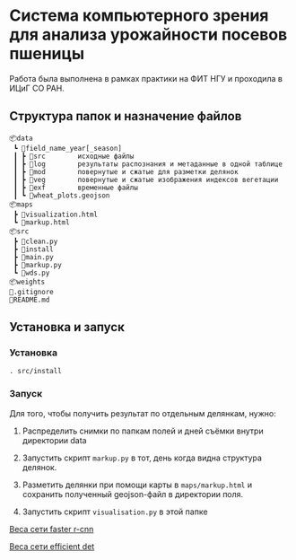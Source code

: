 ﻿# Система компьютерного зрения для анализа урожайности посевов пшеницы

Работа была выполнена в рамках практики на ФИТ НГУ и проходила в ИЦиГ СО РАН.






## Структура папок и назначение файлов

```
📦data
 ┗ 📂field_name_year[_season]
 ┃ ┣ 📂src        исходные файлы
 ┃ ┣ 📂log        результаты распознания и метаданные в одной таблице
 ┃ ┣ 📂mod        повернутые и сжатые для разметки делянок
 ┃ ┣ 📂veg        повернутые и сжатые изображения индексов вегетации
 ┃ ┣ 📂exf        временные файлы
 ┃ ┗ 📜wheat_plots.geojson
📦maps
 ┣ 📜visualization.html
 ┗ 📜markup.html
📦src
 ┣ 📜clean.py
 ┣ 📜install
 ┣ 📜main.py
 ┣ 📜markup.py
 ┗ 📜wds.py
📦weights
📜.gitignore
📜README.md
```

<!-- field_name_year может содержать в конце номер сезона, если в году несколько урожаев. 

wheat_plots.geojson размечается вручную 1 раз за сезон. -->




## Установка и запуск

### Установка

```
. src/install
```

### Запуск

Для того, чтобы получить результат по отдельным делянкам, нужно:

1. Распределить снимки по папкам полей и дней съёмки внутри директории data

2. Запустить скрипт ```markup.py``` в тот, день когда видна структура делянок.

3. Разметить делянки при помощи карты в ```maps/markup.html``` и сохранить полученный geojson-файл в директории поля.

4. Запустить скрипт ```visualisation.py``` в этой папке




[Веса сети faster r-cnn](
https://www.kaggle.com/dataset/7d5f1ed9454c848ecb909c109c6fa8e573ea4de299e249c79edc6f47660bf4c5?select=fasterrcnn_resnet50_fpn_best.pth
)

[Веса сети efficient det](
https://www.kaggle.com/shonenkov/inference-efficientdet/data?select=fold0-best-all-states.bin
)
